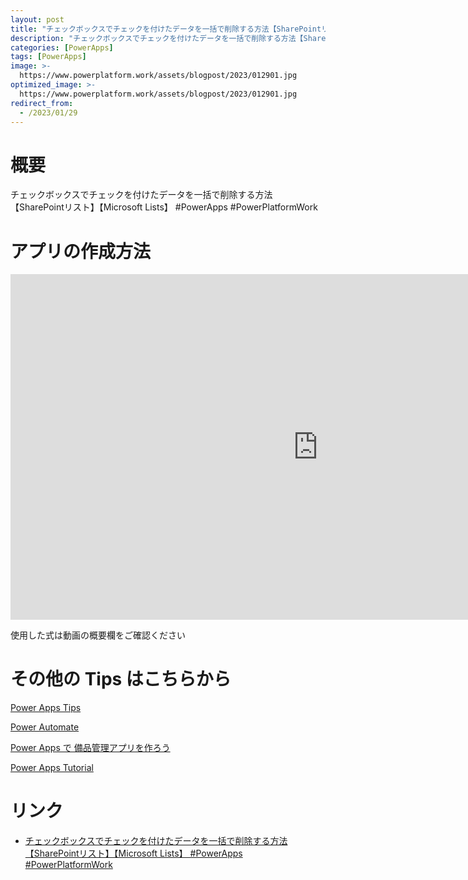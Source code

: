 ```yaml
---
layout: post
title: "チェックボックスでチェックを付けたデータを一括で削除する方法【SharePointリスト】【Microsoft Lists】 #PowerApps #PowerPlatformWork"
description: "チェックボックスでチェックを付けたデータを一括で削除する方法【SharePointリスト】【Microsoft Lists】 #PowerApps #PowerPlatformWorkを動画で分かりやすく解説"
categories: [PowerApps]
tags: [PowerApps]
image: >-
  https://www.powerplatform.work/assets/blogpost/2023/012901.jpg
optimized_image: >-
  https://www.powerplatform.work/assets/blogpost/2023/012901.jpg
redirect_from:
  - /2023/01/29
---
```



#  概要

チェックボックスでチェックを付けたデータを一括で削除する方法【SharePointリスト】【Microsoft Lists】 #PowerApps #PowerPlatformWork


# アプリの作成方法

<iframe width="983" height="553" src="https://www.youtube.com/embed/An0nti6UoQ8" title="YouTube video player" frameborder="0" allow="accelerometer; autoplay; clipboard-write; encrypted-media; gyroscope; picture-in-picture" allowfullscreen></iframe>


使用した式は動画の概要欄をご確認ください


# その他の Tips はこちらから

[Power Apps Tips](https://www.youtube.com/watch?v=VrAQf3JQ7yM&list=PLVhFi1fb3DqakSLVMn22DDcySXh9jtzi- )


[Power Automate](https://www.youtube.com/watch?v=-YnJYT0ASEM&list=PLVhFi1fb3Dqbzic6GieqnLFgD3aTj-eHA)


[Power Apps で 備品管理アプリを作ろう](https://www.youtube.com/playlist?list=PLVhFi1fb3DqZM3HKb8Hea6XEL96990Fyn)


[Power Apps Tutorial](https://www.youtube.com/playlist?list=PLVhFi1fb3DqalxpL974VvAJvV4iWoSbe_)


# リンク


- [チェックボックスでチェックを付けたデータを一括で削除する方法【SharePointリスト】【Microsoft Lists】 #PowerApps #PowerPlatformWork](https://www.youtube.com/watch?v=An0nti6UoQ8)

